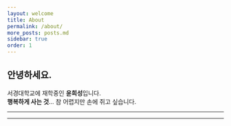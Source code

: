 ```yaml
---
layout: welcome
title: About
permalink: /about/
more_posts: posts.md
sidebar: true
order: 1
---
```


## 안녕하세요.

서경대학교에 재학중인 **윤희성**입니다.<br>
**행복하게 사는 것**... 참 어렵지만 손에 쥐고 싶습니다.<br>


***

<!--posts_list-->

***

<!--author-->